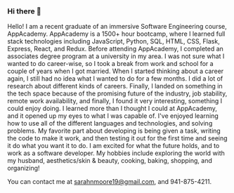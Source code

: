 ### Hi there 👋

<!--
**sarahmoore19/sarahmoore19** is a ✨ _special_ ✨ repository because its `README.md` (this file) appears on your GitHub profile.

Here are some ideas to get you started:

- 🔭 I’m currently working on ...
- 🌱 I’m currently learning ...
- 👯 I’m looking to collaborate on ...
- 🤔 I’m looking for help with ...
- 💬 Ask me about ...
- 📫 How to reach me: ...
- 😄 Pronouns: ...
- ⚡ Fun fact: ...
-->
Hello! I am a recent graduate of an immersive Software Engineering course, AppAcademy. AppAcademy is a 1500+ hour bootcamp, where I learned full stack technologies including JavaScript, Python, SQL, HTML, CSS, Flask, Express, React, and Redux. Before attending AppAcademy, I completed an associates degree program at a university in my area. I was not sure what I wanted to do career-wise, so I took a break from work and school for a couple of years when I got married. When I started thinking about a career again, I still had no idea what I wanted to do for a few months. I did a lot of research about different kinds of careers. Finally, I landed on something in the tech space because of the promising future of the industry, job stability, remote work availability, and finally, I found it very interesting, something I could enjoy doing. I learned more than I thought I could at AppAcademy, and it opened up my eyes to what I was capable of. I've enjoyed learning how to use all of the different languages and technologies, and solving problems. My favorite part about developing is being given a task, writing the code to make it work, and then testing it out for the first time and seeing it do what you want it to do. I am excited for what the future holds, and to work as a software developer. My hobbies include exploring the world with my husband, aesthetics/skin & beauty, cooking, baking, shopping, and organizing!

You can contact me at sarahnmoore19@gmail.com, and 941-875-4211.

